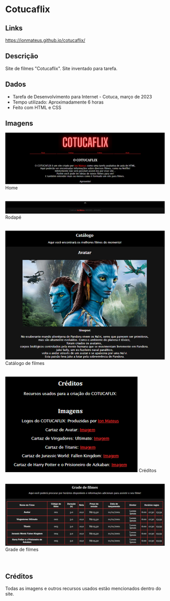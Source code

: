 # Cotucaflix

## Links
https://ionmateus.github.io/cotucaflix/

## Descrição
<p>Site de filmes "Cotucaflix". Site inventado para tarefa.</p>

## Dados
* Tarefa de Desenvolvimento para Internet - Cotuca, março de 2023
* Tempo utilizado: Aproximadamente 6 horas
* Feito com HTML e CSS

## Imagens
<img src="https://raw.githubusercontent.com/IonMateus/cotucaflix/main/imagesReadme/home.png"/> 
Home <br> <br>  <br>

<img src="https://raw.githubusercontent.com/IonMateus/cotucaflix/main/imagesReadme/rodape.png"/>
Rodapé <br>  <br>  <br>

<img src="https://raw.githubusercontent.com/IonMateus/cotucaflix/main/imagesReadme/catalogo.png"/>
Catálogo de filmes <br>  <br>  <br>

<img src="https://raw.githubusercontent.com/IonMateus/cotucaflix/main/imagesReadme/creditos.png"/>
Créditos <br>  <br>  <br>

<img src="https://raw.githubusercontent.com/IonMateus/cotucaflix/main/imagesReadme/grade.png"/>
Grade de filmes <br>  <br>  <br>

## Créditos
<p>Todas as imagens e outros recursos usados estão mencionados dentro do site.</p>
